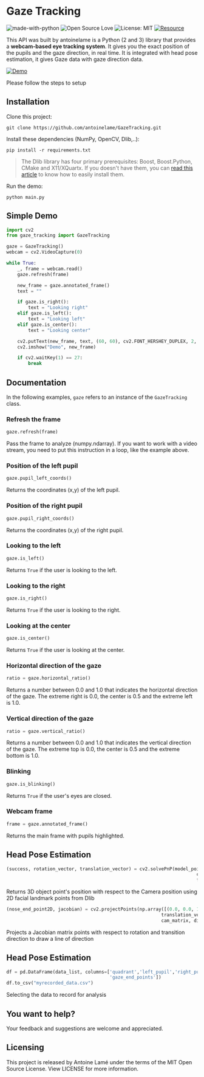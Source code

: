# Gaze Tracking

![made-with-python](https://img.shields.io/badge/Made%20with-Python-1f425f.svg)
![Open Source Love](https://badges.frapsoft.com/os/v1/open-source.svg?v=103)
![License: MIT](https://img.shields.io/badge/License-MIT-yellow.svg)
[![Resource](https://img.shields.io/github/stars/antoinelame/GazeTracking.svg?style=social)](https://github.com/antoinelame/GazeTracking)

This API was built by antoinelame is a Python (2 and 3) library that provides a **webcam-based eye tracking system**. It gives you the exact position of the pupils and the gaze direction, in real time. It is integrated with head pose estimation, it gives Gaze data with gaze direction data.

[![Demo](https://i.imgur.com/WNqgQkO.gif)](https://youtu.be/YEZMk1P0-yw)
 
 Please follow the steps to setup

## Installation

Clone this project:

```
git clone https://github.com/antoinelame/GazeTracking.git
```

Install these dependencies (NumPy, OpenCV, Dlib,..):

```
pip install -r requirements.txt
```

> The Dlib library has four primary prerequisites: Boost, Boost.Python, CMake and X11/XQuartx. If you doesn't have them, you can [read this article](https://www.pyimagesearch.com/2017/03/27/how-to-install-dlib/) to know how to easily install them.

Run the demo:

```
python main.py
```

## Simple Demo

```python
import cv2
from gaze_tracking import GazeTracking

gaze = GazeTracking()
webcam = cv2.VideoCapture(0)

while True:
    _, frame = webcam.read()
    gaze.refresh(frame)

    new_frame = gaze.annotated_frame()
    text = ""

    if gaze.is_right():
        text = "Looking right"
    elif gaze.is_left():
        text = "Looking left"
    elif gaze.is_center():
        text = "Looking center"

    cv2.putText(new_frame, text, (60, 60), cv2.FONT_HERSHEY_DUPLEX, 2, (255, 0, 0), 2)
    cv2.imshow("Demo", new_frame)

    if cv2.waitKey(1) == 27:
        break
```

## Documentation

In the following examples, `gaze` refers to an instance of the `GazeTracking` class.

### Refresh the frame

```python
gaze.refresh(frame)
```

Pass the frame to analyze (numpy.ndarray). If you want to work with a video stream, you need to put this instruction in a loop, like the example above.

### Position of the left pupil

```python
gaze.pupil_left_coords()
```

Returns the coordinates (x,y) of the left pupil.

### Position of the right pupil

```python
gaze.pupil_right_coords()
```

Returns the coordinates (x,y) of the right pupil.

### Looking to the left

```python
gaze.is_left()
```

Returns `True` if the user is looking to the left.

### Looking to the right

```python
gaze.is_right()
```

Returns `True` if the user is looking to the right.

### Looking at the center

```python
gaze.is_center()
```

Returns `True` if the user is looking at the center.

### Horizontal direction of the gaze

```python
ratio = gaze.horizontal_ratio()
```

Returns a number between 0.0 and 1.0 that indicates the horizontal direction of the gaze. The extreme right is 0.0, the center is 0.5 and the extreme left is 1.0.

### Vertical direction of the gaze

```python
ratio = gaze.vertical_ratio()
```

Returns a number between 0.0 and 1.0 that indicates the vertical direction of the gaze. The extreme top is 0.0, the center is 0.5 and the extreme bottom is 1.0.

### Blinking

```python
gaze.is_blinking()
```

Returns `True` if the user's eyes are closed.

### Webcam frame

```python
frame = gaze.annotated_frame()
```

Returns the main frame with pupils highlighted.

## Head Pose Estimation

```python
(success, rotation_vector, translation_vector) = cv2.solvePnP(model_points, image_points,
                                                                      cam_matrix, dist_coeffs,
                                                                      flags=cv2.SOLVEPNP_ITERATIVE)
```

Returns 3D object point's position with respect to the Camera position using 2D facial landmark points from Dlib

```python
(nose_end_point2D, jacobian) = cv2.projectPoints(np.array([(0.0, 0.0, 1000.0)]), rotation_vector,
                                                         translation_vector,
                                                         cam_matrix, dist_coeffs)
```

Projects a Jacobian matrix points with respect to rotation and transition direction to draw a line of direction
 
## Head Pose Estimation

```python
df = pd.DataFrame(data_list, columns=['quadrant','left_pupil','right_pupil','gaze_center_x', 'gaze_center_y', 'nose_end_points',
                                      'gaze_end_points'])
df.to_csv("myrecorded_data.csv")
```

Selecting the data to record for analysis


## You want to help?

Your feedback and suggestions are welcome and appreciated.

## Licensing

This project is released by Antoine Lamé under the terms of the MIT Open Source License. View LICENSE for more information.
